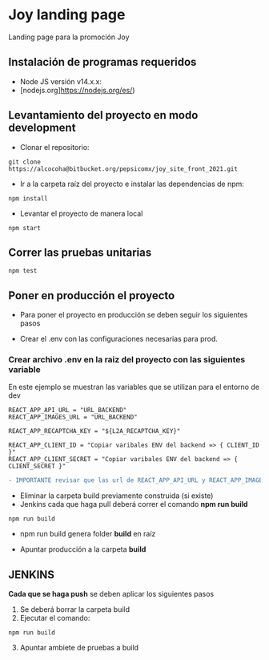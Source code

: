 # Joy landing page

Landing page para la promoción Joy

## Instalación de programas requeridos

* Node JS versión v14.x.x:
* [nodejs.org]https://nodejs.org/es/)

## Levantamiento del proyecto en modo development

* Clonar el repositorio:

```
git clone https://alcocoha@bitbucket.org/pepsicomx/joy_site_front_2021.git
```

* Ir a la carpeta raíz del proyecto e instalar las dependencias de npm:

```
npm install
```

* Levantar el proyecto de manera local

```
npm start
```

## Correr las pruebas unitarias

```
npm test
```
## Poner en producción el proyecto

* Para poner el proyecto en producción se deben seguir los siguientes pasos

* Crear el .env con las configuraciones necesarias para prod.
### Crear archivo .env en la raiz del proyecto con las siguientes variable
En este ejemplo se muestran las variables que se utilizan para el entorno de dev

```
REACT_APP_API_URL = "URL_BACKEND"
REACT_APP_IMAGES_URL = "URL_BACKEND"

REACT_APP_RECAPTCHA_KEY = "${L2A_RECAPTCHA_KEY}"

REACT_APP_CLIENT_ID = "Copiar varibales ENV del backend => { CLIENT_ID }"
REACT_APP_CLIENT_SECRET = "Copiar varibales ENV del backend => { CLIENT_SECRET }"
```

```diff
- IMPORTANTE revisar que las url de REACT_APP_API_URL y REACT_APP_IMAGES_URL no tengan / al final
```

* Eliminar la carpeta build previamente construida (si existe)
* Jenkins cada que haga pull deberá correr el comando **npm run build**

```
npm run build
```

* npm run build genera folder **build** en raíz

* Apuntar producción a la carpeta **build**

## JENKINS

**Cada que se haga push** se deben aplicar los siguientes pasos

1. Se deberá borrar la carpeta build
2. Ejecutar el comando:
```
npm run build
```
3. Apuntar ambiete de pruebas a build
